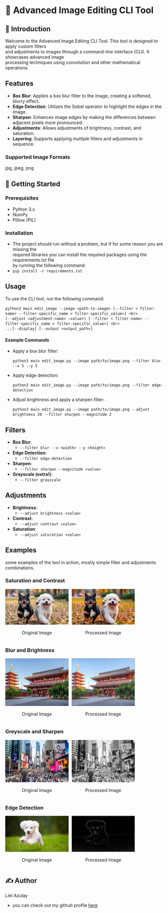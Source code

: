 # 🌄 Advanced Image Editing CLI Tool 

## 👋 Introduction

Welcome to the Advanced Image Editing CLI Tool. This tool is designed to apply custom filters <br> 
and adjustments to images through a command-line interface (CLI). It showcases advanced image <br>
processing techniques using convolution and other mathematical operations.

## Features

- **Box Blur**: Applies a box blur filter to the image, creating a softened, blurry effect.
- **Edge Detection**: Utilizes the Sobel operator to highlight the edges in the image.
- **Sharpen**: Enhances image edges by making the differences between adjacent pixels more pronounced.
- **Adjustments**: Allows adjustments of brightness, contrast, and saturation.
- **Layering**: Supports applying multiple filters and adjustments in sequence.

### Supported Image Formats
jpg, jpeg, png

## 🏁 Getting Started

### Prerequisites

- Python 3.x
- NumPy
- Pillow (PIL)
### Installation
- The project should run without a problem, but if for some reason you are missing the <br>
required libraries  you can install the required packages using the requirements.txt file <br>
by running the following command:
- `pip install -r requirements.txt`

## Usage

To use the CLI tool, run the following command:

```
python3 main edit_image --image <path-to-image> [--filter < filter-name> --filter-specific_name < filter-specific_value>] <br>
[--adjust <adjustment-name> ‹value>] [--filter < filter-name> --filter-specific_name < filter-specific_value>] <br>
...[--display] [--output <output_path>]
```

#### Example Commands

- Apply a box blur filter:
  ```
  python3 main edit_image.py --image path/to/image.png --filter blur --x 5 --y 5
  ```

- Apply edge detection:
  ```
  python3 main edit_image.py --image path/to/image.png --filter edge-detection
  ```

- Adjust brightness and apply a sharpen filter:
  ```
  python3 main edit_image.py --image path/to/image.png --adjust brightness 20 --filter sharpen --magnitude 2
  ```

## Filters

- **Box Blur**:
  - `--filter blur --x <width> --y <height>`
- **Edge Detection**:
  - `--filter edge-detection`
- **Sharpen**:
  - `--filter sharpen --magnitude <value>`
- **Grayscale (extra!)**:
  - `--filter grayscale`

## Adjustments

- **Brightness**:
  - `--adjust brightness <value>`
- **Contrast**:
  - `--adjust contrast <value>`
- **Saturation**:
  - `--adjust saturation <value>`

## Examples
some examples of the tool in action, mostly simple filter and adjustments combinations.

### Saturation and Contrast

<div style="display: flex; flex-direction: row; gap: 2%;">
  <div style="text-align: center; width: 40%;">
    <img src="example_images/dogs_original.jpg" alt="original" style="width: 100%;">
    <p>Original Image</p>
  </div>
  <div style="text-align: center; width: 40%;">
    <img src="example_images/dogs_processed.jpg" alt="processed" style="width: 100%;">
    <p>Processed Image</p>
  </div>
</div>

### Blur and Brightness
<div style="display: flex; flex-direction: row; gap: 2%;">
  <div style="text-align: center; width: 40%;">
    <img src="example_images/tokyo_original.jpg" alt="original" style="width: 100%;">
    <p>Original Image</p>
  </div>
  <div style="text-align: center; width: 40%;">
    <img src="example_images/tokyo_processed.jpg" alt="processed" style="width: 100%;">
    <p>Processed Image</p>
  </div>
</div>

### Greyscale and Sharpen
<div style="display: flex; flex-direction: row; gap: 2%;">
  <div style="text-align: center; width: 40%;">
    <img src="example_images/times_square_original.jpg" alt="original" style="width: 100%;">
    <p>Original Image</p>
  </div>
  <div style="text-align: center; width: 40%;">
    <img src="example_images/times_square_processed.jpg" alt="processed" style="width: 100%;">
    <p>Processed Image</p>
  </div>
</div>

### Edge Detection
<div style="display: flex; flex-direction: row; gap: 2%;">
  <div style="text-align: center; width: 40%;">
    <img src="example_images/one_dog_original.jpg" alt="original" style="width: 100%;">
    <p>Original Image</p>
  </div>
  <div style="text-align: center; width: 40%;">
    <img src="example_images/one_dog_processed.jpg" alt="processed" style="width: 100%;">
    <p>Processed Image</p>
  </div>
</div>

## ✍️ Author
Liel Azulay
- you can check out my github profile [here](https://github.com/liel20946)
